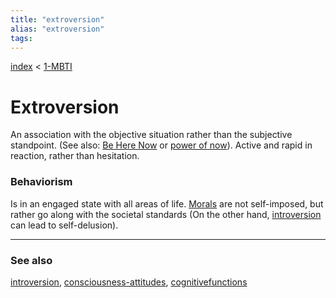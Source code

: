 ```yaml
---
title: "extroversion"
alias: "extroversion"
tags: 
---
```


[index](_index.md) < [1-MBTI](1-MBTI.md)

# Extroversion

An association with the objective situation rather than the subjective standpoint. (See also: [Be Here Now](books/be-here-now.md) or [power of now](books/power-of-now.md)). Active and rapid in reaction, rather than hesitation. 

### Behaviorism
Is in an engaged state with all areas of life. [Morals](Morals.md) are not self-imposed, but rather go along with the societal standards (On the other hand, [introversion](introversion.md) can lead to self-delusion). 

-------------
### See also
[introversion](introversion.md), [consciousness-attitudes](consciousness-attitudes.md), [cognitivefunctions](cognitive-functions.md)

